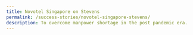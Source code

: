 ```yaml
---
title: Novotel Singapore on Stevens
permalink: /success-stories/novotel-singapore-stevens/
description: To overcome manpower shortage in the post pandemic era.
---
```

